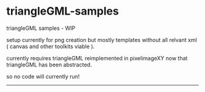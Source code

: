 # triangleGML-samples
triangleGML samples - WIP

setup currently for png creation but mostly templates without all relvant xml ( canvas and other toolkits viable ).

currently requires triangleGML reimplemented in pixelimageXY now that triangleGML has been abstracted.

so no code will currently run!
______________________________
